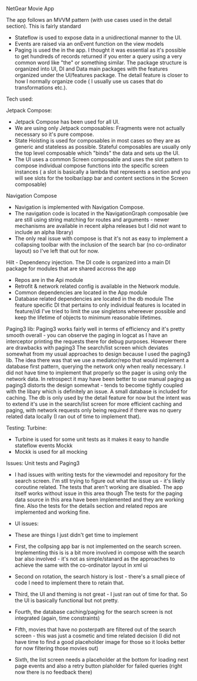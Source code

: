 NetGear Movie App

The app follows an MVVM pattern (with use cases used in the detail section). This is fairly standard 
- Stateflow is used to expose data in a unidirectional manner to the UI.
- Events are raised via an onEvent function on the view models
- Paging is used the in the app. I thought it was essential as it's possible to get hundreds of records returned if you enter a query using a very common word like "the" or something similar.
The package structure is  organized into UI, DI and Data main packages with the features organized under the UI/features package.
The detail feature is closer to how I normally organize code ( I usually use us cases that do transformations etc.).

Tech used:

Jetpack Compose:
- Jetpack Compose has been used for all UI. 
- We are using only Jetpack composables: Fragments were not actually necessary so it's pure compose.
- State Hoisting is used for composables in most cases so they are as generic and stateless as possible. Stateful composables are usually only the top level composable which "binds" the data and sets up the UI.
- The UI uses a common Screen composable and uses the slot pattern to compose individual compose functions into the specific screen instances ( a slot is basically a lambda that represents a section and you will see slots for the toolbar/app bar and content sections in the Screen composable)
  
Navigation Compose
- Navigation is implemented with Navigation Compose.
- The navigation code is located in the NavigationGraph composable (we are still using string matching for routes and arguments - newer mechanisms are available in recent alpha releases but I did not want to include an alpha library)
- The only real issue with compose is that it's not as easy to implement a collapsing toolbar with the inclusion of the search bar (no co-ordinator layout) so I've left that out for now.

Hilt - Dependency injection.
The DI code is organized into a main DI package for modules that are shared accross the app
- Repos are in the Api module
- Retrofit & network related config is available in the Network module.
- Common dependencies are located in the App module
- Database related dependencies are located in the db module
The feature specific DI that pertains to only individual features is located in feature/<feature name>/di 
I've tried to limit the use singletons whereever possible and keep the lifetime of objects to minimum reasonable lifetimes.

Paging3 lib:
Paging3 works fairly well in terms of efficiency and it's pretty smooth overall - you can observe the paging in logcat as I have an interceptor printing the requests there for debug purposes. However there are drawbacks with paging3
The search/list screen which deviates somewhat from my usual approaches to design because I used the paging3 lib. The idea there was that we use a mediator/repo that would implement a database first pattern, querying the network only when really necessary. I did not have time to implement that properly so the pager is using only the network data. 
In retrospect it may have been better to use manual paging as paging3 distorts the design somewhat - tends to become tightly coupled with the libary which is definitely an issue. 
A small database is included for caching. The db is only used by the detail feature for now but the intent was to extend it's use in the search/list screen for more efficient caching and paging, with network requests only being required if there was no query related data locally (I ran out of time to implement that).

Testing:
Turbine:
- Turbine is used for some unit tests as it makes it easy to handle stateflow events
Mockk
- Mockk is used for all mocking


Issues:
Unit tests and Paging3
- I had issues with writing tests for the viewmodel and repository for the search screen. I'm stll trying to figure out what the issue us - it's likely coroutine related. The tests that aren't working are disabled. The app itself works without issue in this area though The tests for the paging data source in this area have been implemented and they are working fine. Also the tests for the details section and related repos are implemented and working fine.

- UI issues:
- These are things I just didn't get time to implement
- First, the collpsing app bar is not implemented on the search screen. Implementing this is is a bit more involved in compose with the search bar also involved - it's not as simple/stanard as the approaches to achieve the same with the co-ordinator layout in xml ui
- Second on rotation, the search history is lost - there's a small piece of code I need to implement there to retain that.
- Third, the UI and theming is not great - I just ran out of time for that. So the UI is basically functional but not pretty.
- Fourth, the database caching/paging  for the search screen is not integrated (again, time constraints)
- Fifth, movies that have no posterpath are filtered out of the search screen - this was just a cosmetic and time related decision (I did not have time to find a good placeholder image for those so it looks better for now filtering those movies out)
- Sixth, the list screen needs a placeholder at the bottom for loading next page events and also a retry button plaholder for failed queries (right now there is no feedback there)
  
  







